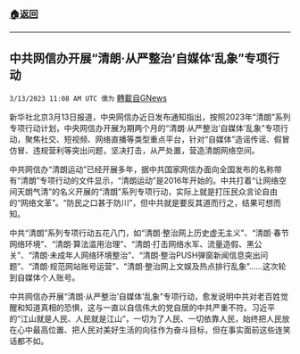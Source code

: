 ###  [:house:返回](README.md)
---


## 中共网信办开展“清朗·从严整治’自媒体’乱象”专项行动
`3/13/2023 11:08 AM UTC 儒为` [轉載自GNews](https://gnews.org/articles/1009379)

新华社北京3月13日报道，中央网信办近日发布通知指出，按照2023年“清朗”系列专项行动计划，中央网信办开展为期两个月的“清朗·从严整治’自媒体’乱象”专项行动，聚焦社交、短视频、网络直播等类型重点平台，针对“自媒体”造谣传谣、假冒仿冒、违规营利等突出问题，坚决打击，从严处置，营造清朗网络空间。

  

中共网信办“清朗运动”已经开展多年，据中共国家网信办面向全国发布的名称带有“清朗”专项行动的文件显示，“清朗运动”是2016年开始的。中共打着“让网络空间天朗气清”的名义开展的“清朗”系列专项行动，实际上就是打压民众言论自由的“网络文革”。“防民之口甚于防川”，但中共就是要反其道而行之，结果可想而知。

  

中共“清朗”系列专项行动五花八门，如“清朗·整治网上历史虚无主义”、“清朗·春节网络环境”、“清朗·算法滥用治理”、“清朗·打击网络水军、流量造假、黑公关”、“清朗·未成年人网络环境整治”、“清朗·整治PUSH弾窗新闻信息突出问题”、“清朗·规范网站账号运营”、“清朗·整治网上文娱及热点排行乱象”……这次轮到自媒体个人账号。

  

中共网信办开展“清朗·从严整治’自媒体’乱象”专项行动，愈发说明中共对老百姓觉醒和知道真相的恐惧，这与一直以自信伟大的党自居的中共严重不符。习近平的“江山就是人民、人民就是江山”，一切为了人民、一切依靠人民，始终把人民放在心中最高位置、把人民对美好生活的向往作为奋斗目标，但在事实面前这些连笑话都不如。
